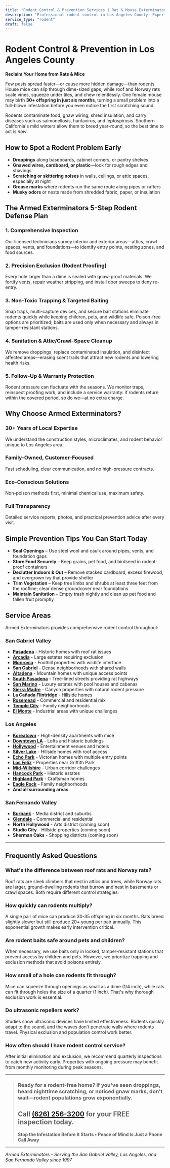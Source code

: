 ```yaml
---
title: "Rodent Control & Prevention Services | Rat & Mouse Exterminators Los Angeles County"
description: "Professional rodent control in Los Angeles County. Expert rat & mouse elimination, exclusion, and prevention. Family-owned since 1997. Call (626) 256-3200."
service_type: "rodent"
draft: false
---
```


# Rodent Control & Prevention in Los Angeles County

**Reclaim Your Home from Rats & Mice**

Few pests spread faster—or cause more hidden damage—than rodents. House mice can slip through dime-sized gaps, while roof and Norway rats scale vines, squeeze under tiles, and chew relentlessly. One female mouse may birth **30+ offspring in just six months**, turning a small problem into a full-blown infestation before you even notice the first scratching sound.

Rodents contaminate food, gnaw wiring, shred insulation, and carry diseases such as salmonellosis, hantavirus, and leptospirosis. Southern California's mild winters allow them to breed year-round, so the best time to act is *now*.

## How to Spot a Rodent Problem Early

- **Droppings** along baseboards, cabinet corners, or pantry shelves
- **Gnawed wires, cardboard, or plastic**—look for rough edges and shavings
- **Scratching or skittering noises** in walls, ceilings, or attic spaces, especially at night
- **Grease marks** where rodents run the same route along pipes or rafters
- **Musky odors** or nests made from shredded fabric, paper, or insulation

## The Armed Exterminators 5-Step Rodent Defense Plan

### 1. **Comprehensive Inspection**
Our licensed technicians survey interior and exterior areas—attics, crawl spaces, vents, and foundations—to identify entry points, nesting zones, and food sources.

### 2. **Precision Exclusion (Rodent Proofing)**
Every hole larger than a dime is sealed with gnaw-proof materials. We fortify vents, repair weather stripping, and install door sweeps to deny re-entry.

### 3. **Non-Toxic Trapping & Targeted Baiting**
Snap traps, multi-capture devices, and secure bait stations eliminate rodents quickly while keeping children, pets, and wildlife safe. Poison-free options are prioritized; baits are used only when necessary and always in tamper-resistant stations.

### 4. **Sanitation & Attic/Crawl-Space Cleanup**
We remove droppings, replace contaminated insulation, and disinfect affected areas—erasing scent trails that attract new rodents and lowering health risks.

### 5. **Follow-Up & Warranty Protection**
Rodent pressure can fluctuate with the seasons. We monitor traps, reinspect proofing work, and include a service warranty: if rodents return within the covered period, so do we—at no extra charge.

## Why Choose Armed Exterminators?

### 30+ Years of Local Expertise
We understand the construction styles, microclimates, and rodent behavior unique to Los Angeles area.

### Family-Owned, Customer-Focused
Fast scheduling, clear communication, and no high-pressure contracts.

### Eco-Conscious Solutions
Non-poison methods first, minimal chemical use, maximum safety.

### Full Transparency
Detailed service reports, photos, and practical prevention advice after every visit.

## Simple Prevention Tips You Can Start Today

- **Seal Openings** – Use steel wool and caulk around pipes, vents, and foundation gaps
- **Store Food Securely** – Keep grains, pet food, and birdseed in rodent-proof containers
- **Declutter Indoors & Out** – Remove stacked cardboard, excess firewood, and overgrown ivy that provide shelter
- **Trim Vegetation** – Keep tree limbs and shrubs at least three feet from the roofline; clear dense groundcover near foundations
- **Maintain Sanitation** – Empty trash nightly and clean up pet food and fallen fruit promptly

## Service Areas

Armed Exterminators provides comprehensive rodent control throughout:

### San Gabriel Valley
- **[Pasadena](/locations/pasadena/)** - Historic homes with roof rat issues
- **[Arcadia](/locations/arcadia/)** - Large estates requiring exclusion
- **[Monrovia](/locations/monrovia/)** - Foothill properties with wildlife interface
- **[San Gabriel](/locations/san-gabriel/)** - Dense neighborhoods with shared walls
- **[Altadena](/locations/altadena/)** - Mountain homes with unique access points
- **[South Pasadena](/locations/south-pasadena/)** - Tree-lined streets providing rat highways
- **[San Marino](/locations/san-marino/)** - Luxury estates with pool houses and cabanas
- **[Sierra Madre](/locations/sierra-madre/)** - Canyon properties with natural rodent pressure
- **[La Cañada Flintridge](/locations/la-canada-flintridge/)** - Hillside homes
- **[Rosemead](/locations/rosemead/)** - Commercial and residential mix
- **[Temple City](/locations/temple-city/)** - Family neighborhoods
- **[El Monte](/locations/el-monte/)** - Industrial areas with unique challenges

### Los Angeles
- **[Koreatown](/locations/koreatown/)** - High-density apartments with mice
- **[Downtown LA](/locations/downtown-los-angeles/)** - Lofts and historic buildings
- **[Hollywood](/locations/hollywood/)** - Entertainment venues and hotels
- **[Silver Lake](/locations/silver-lake/)** - Hillside homes with roof access
- **[Echo Park](/locations/echo-park/)** - Victorian homes with multiple entry points
- **[Los Feliz](/locations/los-feliz/)** - Properties near Griffith Park
- **[Mid-Wilshire](/locations/mid-wilshire/)** - Urban corridor challenges
- **[Hancock Park](/locations/hancock-park/)** - Historic estates
- **[Highland Park](/locations/highland-park/)** - Craftsman homes
- **[Eagle Rock](/locations/eagle-rock/)** - Family neighborhoods
- **And all surrounding areas**

### San Fernando Valley
- **[Burbank](/locations/burbank/)** - Media district and suburbs
- **[Glendale](/locations/glendale/)** - Commercial and residential
- **North Hollywood** - Arts district (coming soon)
- **Studio City** - Hillside properties (coming soon)
- **Sherman Oaks** - Shopping districts (coming soon)

---

## Frequently Asked Questions

### What's the difference between roof rats and Norway rats?
Roof rats are sleek climbers that nest in attics and trees, while Norway rats are larger, ground-dwelling rodents that burrow and nest in basements or crawl spaces. Both require different control strategies.

### How quickly can rodents multiply?
A single pair of mice can produce 30-35 offspring in six months. Rats breed slightly slower but still produce 20+ young per pair annually. This exponential growth makes early intervention critical.

### Are rodent baits safe around pets and children?
When necessary, we use baits only in locked, tamper-resistant stations that prevent access by children and pets. However, we prioritize trapping and exclusion methods that avoid poisons entirely.

### How small of a hole can rodents fit through?
Mice can squeeze through openings as small as a dime (1/4 inch), while rats can fit through holes the size of a quarter (1 inch). That's why thorough exclusion work is essential.

### Do ultrasonic repellers work?
Studies show ultrasonic devices have limited effectiveness. Rodents quickly adapt to the sound, and the waves don't penetrate walls where rodents travel. Physical exclusion and population control work better.

### How often should I have rodent control service?
After initial elimination and exclusion, we recommend quarterly inspections to catch new activity early. Properties with ongoing pressure may benefit from monthly monitoring during peak seasons.

---

> ### Ready for a rodent-free home? If you've seen droppings, heard nighttime scratching, or noticed gnaw marks, don't wait—rodent populations grow exponentially.
> ## Call [(626) 256-3200](tel:6262563200) for your FREE inspection today.
> **Stop the Infestation Before It Starts • Peace of Mind Is Just a Phone Call Away**

---

*Armed Exterminators - Serving the San Gabriel Valley, Los Angeles, and San Fernando Valley since 1997*